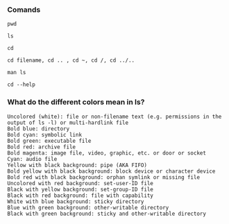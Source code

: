 ### Comands

    pwd
    
    ls

    cd

    cd filename, cd .. , cd ~, cd /, cd ../..

    man ls

    cd --help

### What do the different colors mean in ls?
    Uncolored (white): file or non-filename text (e.g. permissions in the output of ls -l) or multi-hardlink file
    Bold blue: directory
    Bold cyan: symbolic link
    Bold green: executable file
    Bold red: archive file
    Bold magenta: image file, video, graphic, etc. or door or socket
    Cyan: audio file
    Yellow with black background: pipe (AKA FIFO)
    Bold yellow with black background: block device or character device
    Bold red with black background: orphan symlink or missing file
    Uncolored with red background: set-user-ID file
    Black with yellow background: set-group-ID file
    Black with red background: file with capability
    White with blue background: sticky directory
    Blue with green background: other-writable directory
    Black with green background: sticky and other-writable directory